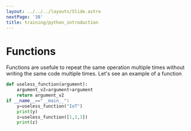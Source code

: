 ```yaml
---
layout: ../../../layouts/Slide.astro
nextPage: '38'
title: training/python_introduction
---
```




# Functions

Functions are usefule to repeat the same operation multiple times without writing the same code multiple times. Let's see an example of a function

```python
def useless_function(argument):
    argument_v2=argument+argument
    return argument_v2
if __name__=="__main__":
    y=useless_function("IoT")
    print(y)
    z=useless_function([1,2,3])
    print(z)
```